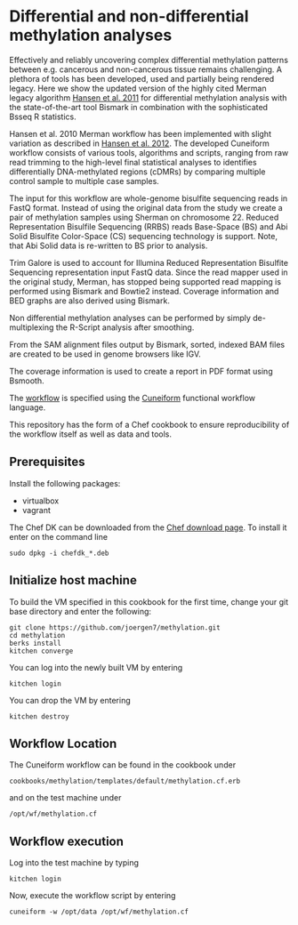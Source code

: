 # Differential and non-differential methylation analyses

Effectively and reliably uncovering complex differential methylation patterns between e.g. cancerous and non-cancerous tissue remains challenging. A plethora of tools has been developed, used and partially being rendered legacy. Here we show the updated version of the highly cited Merman legacy algorithm [Hansen et al. 2011](http://www.ncbi.nlm.nih.gov/pmc/articles/PMC3491411/) for differential methylation analysis with the state-of-the-art tool Bismark in combination with the sophisticated Bsseq R statistics.

Hansen et al. 2010 Merman workflow has been implemented with slight variation as described in
[Hansen et al. 2012](http://www.biomedcentral.com/content/pdf/gb-2012-13-10-r83.pdf).
The developed Cuneiform workflow consists of various tools, algorithms and scripts, ranging from raw read trimming to the high-level final statistical analyses  to identifies differentially DNA-methylated regions (cDMRs) by comparing multiple control sample to multiple case samples.

The input for this workflow are whole-genome bisulfite sequencing reads in FastQ
format. Instead of using the original data from the study we create a pair of
methylation samples using Sherman on chromosome 22. Reduced Representation Bisulfile Sequencing (RRBS) reads Base-Space (BS) and Abi Solid Bisulfite Color-Space (CS) sequencing technology is support. Note, that Abi Solid data is re-written to BS prior to  analysis. 

Trim Galore is used to account for Illumina Reduced Representation Bisulfite
Sequencing representation input FastQ data. Since the read mapper used in
the original study, Merman, has stopped being supported read mapping is
performed using Bismark and Bowtie2 instead. Coverage information and BED graphs
are also derived using Bismark.

Non differential methylation analyses can be performed by simply de-multiplexing the R-Script analysis after smoothing.

From the SAM alignment files output by Bismark, sorted, indexed BAM files are
created to be used in genome browsers like IGV.

The coverage information is used to create a report in PDF format using Bsmooth.

The
[workflow](https://github.com/joergen7/methylation/blob/master/templates/default/methylation.cf.erb)
is specified using the
[Cuneiform](https://github.com/joergen7/cuneiform) functional workflow language.

This repository has the form of a Chef cookbook to ensure reproducibility of the
workflow itself as well as data and tools.


## Prerequisites

Install the following packages:

- virtualbox
- vagrant

The Chef DK can be downloaded from the [Chef download page](https://downloads.chef.io/chef-dk/).
To install it enter on the command line

    sudo dpkg -i chefdk_*.deb


## Initialize host machine

To build the VM specified in this cookbook for the first time, change your git
base directory and enter the following:

    git clone https://github.com/joergen7/methylation.git
    cd methylation
    berks install
    kitchen converge
    
You can log into the newly built VM by entering

    kitchen login
    
You can drop the VM by entering

    kitchen destroy


## Workflow Location

The Cuneiform workflow can be found in the cookbook under

    cookbooks/methylation/templates/default/methylation.cf.erb
    
and on the test machine under

    /opt/wf/methylation.cf

    
## Workflow execution

Log into the test machine by typing

    kitchen login
    
Now, execute the workflow script by entering

    cuneiform -w /opt/data /opt/wf/methylation.cf
    
    

